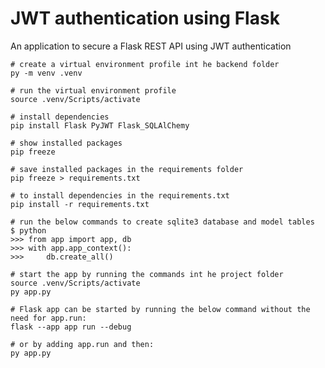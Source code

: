 # JWT authentication using Flask
An application to secure a Flask REST API using JWT authentication
```
# create a virtual environment profile int he backend folder
py -m venv .venv
```

```
# run the virtual environment profile
source .venv/Scripts/activate
```

```
# install dependencies
pip install Flask PyJWT Flask_SQLAlChemy
```

```
# show installed packages
pip freeze

# save installed packages in the requirements folder
pip freeze > requirements.txt

# to install dependencies in the requirements.txt
pip install -r requirements.txt
```

```
# run the below commands to create sqlite3 database and model tables
$ python
>>> from app import app, db
>>> with app.app_context():
>>>     db.create_all()
```

```
# start the app by running the commands int he project folder
source .venv/Scripts/activate
py app.py
```

```
# Flask app can be started by running the below command without the need for app.run:
flask --app app run --debug

# or by adding app.run and then:
py app.py
```